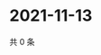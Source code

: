 # 2021-11-13

共 0 条

<!-- BEGIN WEIBO -->
<!-- 最后更新时间 Sat Nov 13 2021 20:21:47 GMT+0800 (China Standard Time) -->

<!-- END WEIBO -->
